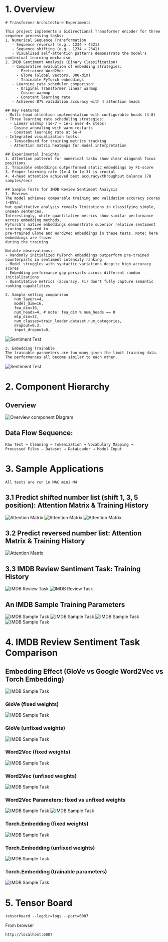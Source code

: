 # 1. Overview
```
# Transformer Architecture Experiments

This project implements a bidirectional Transformer encoder for three sequence processing tasks:
1. Numerical Sequence Transformation
   - Sequence reversal (e.g., 1234 → 4321)
   - Sequence shifting (e.g., 1234 → 2341)
   - Visualized self-attention patterns demonstrate the model's contextual learning mechanism
2. IMDB Sentiment Analysis (Binary Classification)
   - Comparative evaluation of embedding strategies:
     - Pretrained Word2Vec
     - GloVe (Global Vectors, 300-dim)
     - Trainable PyTorch embeddings
   - Learning rate scheduler comparison:
     - Original Transformer linear warmup
     - Cosine warmup
     - Constant learning rate
   - Achieved 87% validation accuracy with 4 attention heads

## Key Features
- Multi-head attention implementation with configurable heads (4-8)
- Three learning rate scheduling strategies:
  - Linear warmup (1e-7 → 1e-3 over 4k steps)
  - Cosine annealing with warm restarts
  - Constant learning rate at 5e-4
- Integrated visualization tools:
  - TensorBoard for training metrics tracking
  - Attention matrix heatmaps for model interpretation

## Experimental Insights
1. Attention patterns for numerical tasks show clear diagonal focus positions
2. Trainable embeddings outperformed static embeddings by F1-score
3. Proper learning rate (1e-4 to 1e-3) is crucial
4. 4-head attention achieved best accuracy/throughput balance (78 samples/sec)

## Sample Tests for IMDB Review Sentiment Analysis
1. Reviews
The model achieves comparable training and validation accuracy scores (~85%), 
but qualitative analysis reveals limitations in classifying simple, unseen sentences. 
Interestingly, while quantitative metrics show similar performance across embedding methods, 
PyTorch's native embeddings demonstrate superior relative sentiment scoring compared to 
pre-trained GloVe and Word2Vec embeddings in these tests. Note: here embeddings are frozen
during the training.

Notable observations:
- Randomly initialized PyTorch embeddings outperform pre-trained counterparts in sentiment intensity ranking
- Model struggles with syntactic variations despite high accuracy scores
- Embedding performance gap persists across different random initializations
- Quantitative metrics (accuracy, F1) don't fully capture semantic ranking capabilities

2. Sample setting comparison
    num_layers=4,
    model_dim=16,
    fea_dim=16,
    num_heads=4, # note: fea_dim % num_heads == 0
    mlp_dim=32,
    num_classes=train_loader.dataset.num_categories,
    dropout=0.3,
    input_dropout=0,
```
![Sentiment Test](resources/sample_sentiment_tests.png)

```
3. Embedding Trainable
The trainable parameters are too many given the limit training data. The performances all become similar to each other.
```

![Sentiment Test](resources/sample_sentiment_tests_trainable_embedding.png)

# 2. Component Hierarchy
## Overview
![Overview component Diagram](resources/overview_components.png)

## Data Flow Sequence:
```
Raw Text → Cleaning → Tokenization → Vocabulary Mapping → 
Processed Files → Dataset → DataLoader → Model Input
```

# 3. Sample Applications
```
All tests are run in MAC mini M4
```
## 3.1 Predict shifted number list (shift 1, 3, 5 position): Attention Matrix & Training History
![Attention Matrix](resources/attn_mat_shifted_1.png)
![Attention Matrix](resources/attn_mat_shifted_3.png)
![Attention Matrix](resources/attn_mat_shifted_5.png)

## 3.2 Predict reversed number list: Attention Matrix & Training History
![Attention Matrix](resources/reverse_list.png)


## 3.3 IMDB Review Sentiment Task: Training History
![IMDB Review Task](resources/IMDB_review_sentiment_training.png)
![IMDB Review Task](resources/IMDB_review_sentiment_learning_rate.png)

## An IMDB Sample Training Parameters
![IMDB Sample Task](resources/training_sample_parameters.png)
![IMDB Sample Task](resources/training_sample_batch.png)
![IMDB Sample Task](resources/training_sample_acc_loss.png)
![IMDB Sample Task](resources/training_sample_lr.png)

# 4. IMDB Review Sentiment Task Comparison
## Embedding Effect (GloVe vs Google Word2Vec vs Torch Embedding)
![IMDB Sample Task](resources/training_sample_parameters_4_layers.png)

### GloVe (fixed weights)
![IMDB Sample Task](resources/training_sample_acc_loss_4_layers.png)
### GloVe (unfixed weights)
![IMDB Sample Task](resources/training_sample_acc_loss_4_layers_glove_embed_train.png)

### Word2Vec (fixed weights)
![IMDB Sample Task](resources/training_sample_acc_loss_4_layers_word2vec.png)
### Word2Vec (unfixed weights)
![IMDB Sample Task](resources/training_sample_acc_loss_4_layers_word2vec_embed_train.png)
### Word2Vec Parameters: fixed vs unfixed weights
![IMDB Sample Task](resources/trainable_embedding_world2vec_parameters_false.png)
![IMDB Sample Task](resources/trainable_embedding_world2vec_parameters_true.png)

### Torch.Embedding (fixed weights)
![IMDB Sample Task](resources/training_sample_acc_loss_4_layers_torch_embedding.png)
### Torch.Embedding (unfixed weights)
![IMDB Sample Task](resources/training_sample_acc_loss_4_layers_torch_embedding_train.png)
### Torch.Embedding (trainable parameters)
![IMDB Sample Task](resources/embeding_trainable_parameters.png)

# 5. Tensor Board
```
tensorboard --logdir=logs --port=6007
```
From browser
```
http://localhost:6007
```
